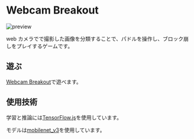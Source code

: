 # Webcam Breakout

![preview](./webcam-breakout-preview.gif)

web カメラでで撮影した画像を分類することで、パドルを操作し、ブロック崩しをプレイするゲームです。

## 遊ぶ

[Webcam Breakout](https://webcam-breakout.vercel.app/)で遊べます。

## 使用技術

学習と推論には[TensorFlow.js](https://www.tensorflow.org/js)を使用しています。

モデルは[mobilenet_v3](https://www.kaggle.com/models/google/mobilenet-v3/TfJs/small-100-224-feature-vector/1)を使用しています。
